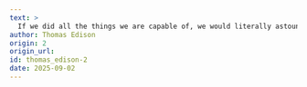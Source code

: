 ```yaml
---
text: >
  If we did all the things we are capable of, we would literally astound ourselves.
author: Thomas Edison
origin: 2
origin_url:
id: thomas_edison-2
date: 2025-09-02 
---
```

